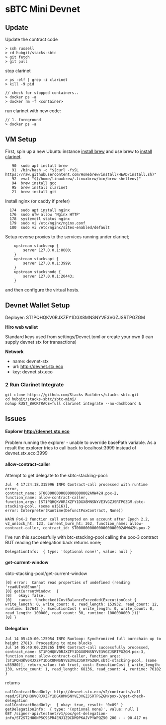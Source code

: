 # sBTC Mini Devnet

## Update

Update the contract code

```
> ssh russell
> cd hubgit/stacks-sbtc
> git fetch
> git pull
```

stop clarinet

```
> ps -elf | grep -i clarinet
> kill -9 pid

// check for stopped containers..
> docker ps -a
> docker rm -f <container>
```

run clarinet with new code:

```
// 1. foreground
> docker ps -a
```







## VM Setup

First, spin up a new Ubuntu instance [install brew](https://docs.brew.sh/Homebrew-on-Linux) and use brew to [install clarinet](https://docs.hiro.so/smart-contracts/clarinet#installing-from-homebrew-macos-and-linux).

```
   90  sudo apt install brew
   91  /bin/bash -c "$(curl -fsSL https://raw.githubusercontent.com/Homebrew/install/HEAD/install.sh)"
   92  eval "$(/home/linuxbrew/.linuxbrew/bin/brew shellenv)"
   94  brew install gcc
   95  brew install clarinet
   21  brew install git
```

Install nginx (or caddy if prefer)

```
  174  sudo apt install nginx
  176  sudo ufw allow 'Nginx HTTP'
  178  systemctl status nginx
  179  sudo vi /etc/nginx/nginx.conf
  180  sudo vi /etc/nginx/sites-enabled/default
```

Setup reverse proxies to the services running under clarinet;

```
	upstream stacksexp {
		server 127.0.0.1:8000;
	}
	upstream stacksapi {
		server 127.0.0.1:3999;
	}
	upstream stacksnode {
		server 127.0.0.1:20443;
	}
```

and then configure the virtual hosts.

## Devnet Wallet Setup

Deployer: ST1PQHQKV0RJXZFY1DGX8MNSNYVE3VGZJSRTPGZGM

**Hiro web wallet**

Standard keys used from settings/Devnet.toml or create your own (I can supply devnet stx for transactions)

**Network**

* name: devnet-stx
* url: http://devnet.stx.eco
* key: devnet.stx.eco

### 2 Run Clarinet Integrate

```
git clone https://github.com/Stacks-Builders/stacks-sbtc.git
cd hubgit/stacks-sbtc/sbtc-mini/
nohup RUST_BACKTRACE=full clarinet integrate --no-dashboard &
```

## Issues

#### Explorer http://devnet.stx.eco

Problem running the explorer - unable to override basePath variable. As a result the explorer tries to call back to localhost:3999 instead of devnet.stx.eco:3999

#### allow-contract-caller

Attempt to get delegate to the sbtc-stacking-pool:

```
Jul  4 17:24:18.315996 INFO Contract-call processed with runtime error, 
contract_name: ST000000000000000000002AMW42H.pox-2, 
function_name: allow-contract-caller, 
function_args: [ST1PQHQKV0RJXZFY1DGX8MNSNYVE3VGZJSRTPGZGM.sbtc-stacking-pool, (some u1516)], 
error: Interpreter(Runtime(DefunctPoxContract, None))

WARN PoX-2 function call attempted on an account after Epoch 2.2, v2_unlock_ht: 123, current_burn_ht: 362, function_name: allow-contract-caller, contract_id: ST000000000000000000002AMW42H.pox-2
```

I've run this successfully with btc-stacking-pool calling the pox-3 contract BUT reading the delegation back returns none;

```
DelegationInfo:  { type: '(optional none)', value: null }
```

#### get-current-window

sbtc-stacking-pool/get-current-window

```
[0] error:  Cannot read properties of undefined (reading 'readUInt8Enum')
[0] getCurrentWindow:  {
[0]   okay: false,
[0]   cause: 'Unchecked(CostBalanceExceeded(ExecutionCost { write_length: 0, write_count: 0, read_length: 153932, read_count: 12, runtime: 157642 }, ExecutionCost { write_length: 0, write_count: 0, read_length: 100000, read_count: 30, runtime: 1000000000 }))'
[0] }
```

#### Delegation

```
Jul 14 05:40:00.125954 INFO Runloop: Synchronized full burnchain up to height 27813. Proceeding to mine blocks
Jul 14 05:40:00.239265 INFO Contract-call successfully processed, contract_name: ST1PQHQKV0RJXZFY1DGX8MNSNYVE3VGZJSRTPGZGM.pox-3, function_name: allow-contract-caller, function_args: [ST1PQHQKV0RJXZFY1DGX8MNSNYVE3VGZJSRTPGZGM.sbtc-stacking-pool, (some u55980)], return_value: (ok true), cost: ExecutionCost { write_length: 130, write_count: 1, read_length: 68136, read_count: 4, runtime: 76182 }

```

returns

```
callContractReadOnly: http://devnet.stx.eco/v2/contracts/call-read/ST1PQHQKV0RJXZFY1DGX8MNSNYVE3VGZJSRTPGZGM/pox-3/get-check-delegation
callContractReadOnly:  { okay: true, result: '0x09' }
getDelegationInfo:  { type: '(optional none)', value: null }
GET /signer-api/testnet/v1/pox/get-delegation-info/ST2ST2H80NP5C9SPR4ENJ1Z9CDM9PKAJVPYWPQZ50 200 - - 90.417 ms

```









